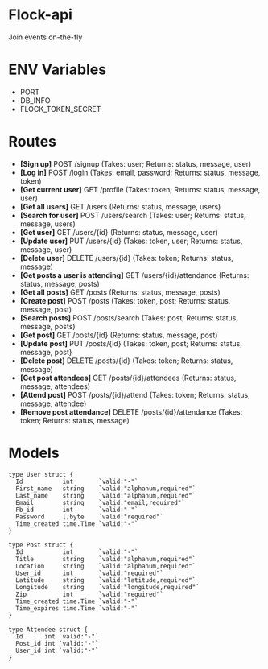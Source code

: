 # Flock-api
Join events on-the-fly

# ENV Variables
- PORT
- DB_INFO
- FLOCK_TOKEN_SECRET

# Routes
- **[Sign up]** POST /signup (Takes: user; Returns: status, message, user)
- **[Log in]** POST /login (Takes: email, password; Returns: status, message, token)
- **[Get current user]** GET /profile (Takes: token; Returns: status, message, user)
- **[Get all users]** GET /users (Returns: status, message, users)
- **[Search for user]** POST /users/search (Takes: user; Returns: status, message, users)
- **[Get user]** GET /users/{id} (Returns: status, message, user)
- **[Update user]** PUT /users/{id} (Takes: token, user; Returns: status, message, user)
- **[Delete user]** DELETE /users/{id} (Takes: token; Returns: status, message)
- **[Get posts a user is attending]** GET /users/{id}/attendance (Returns: status, message, posts)
- **[Get all posts]** GET /posts (Returns: status, message, posts)
- **[Create post]** POST /posts (Takes: token, post; Returns: status, message, post)
- **[Search posts]** POST /posts/search (Takes: post; Returns: status, message, posts)
- **[Get post]** GET /posts/{id} (Returns: status, message, post)
- **[Update post]** PUT /posts/{id} (Takes: token, post; Returns: status, message, post}
- **[Delete post]** DELETE /posts/{id} (Takes: token; Returns: status, message)
- **[Get post attendees]** GET /posts/{id}/attendees (Returns: status, message, attendees)
- **[Attend post]** POST /posts/{id}/attend (Takes: token; Returns: status, message, attendee)
- **[Remove post attendance]** DELETE /posts/{id}/attendance (Takes: token; Returns: status, message)

# Models
```
type User struct {
  Id           int       `valid:"-"`
  First_name   string    `valid:"alphanum,required"`
  Last_name    string    `valid:"alphanum,required"`
  Email        string    `valid:"email,required"`
  Fb_id        int       `valid:"-"`
  Password     []byte    `valid:"required"`
  Time_created time.Time `valid:"-"`
}
```

```
type Post struct {
  Id           int       `valid:"-"`
  Title        string    `valid:"alphanum,required"`
  Location     string    `valid:"alphanum,required"`
  User_id      int       `valid:"required"`
  Latitude     string    `valid:"latitude,required"`
  Longitude    string    `valid:"longitude,required"`
  Zip          int       `valid:"required"`
  Time_created time.Time `valid:"-"`
  Time_expires time.Time `valid:"-"`
}
```

```
type Attendee struct {
  Id      int `valid:"-"`
  Post_id int `valid:"-"`
  User_id int `valid:"-"`
}
```
